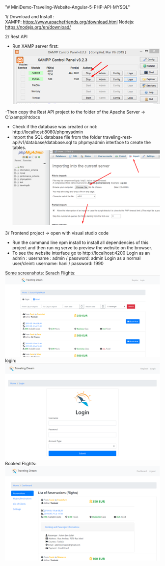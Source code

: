 "# MiniDemo-Traveling-Website-Angular-5-PHP-API-MYSQL"

1/ Download and Install :  
XAMPP: https://www.apachefriends.org/download.html
Nodejs: https://nodejs.org/en/download/ 

2/ Rest API
- Run XAMP server first:
![alt text](https://github.com/Heni-ghodbane/MiniDemo-Traveling-Website-Angular-5-PHP-API-MYSQL/blob/master/screenshots/startXAMPP.png)


-Then copy the Rest API project to the folder of the Apache Server  -> C:\xampp\htdocs
- Check if the database was created or not: http://localhost:8080/phpmyadmin
- Import the SQL database file from the folder traveling-rest-api/v1/database/database.sql to phpmyadmin interface to create the tables.
![alt text](https://github.com/Heni-ghodbane/MiniDemo-Traveling-Website-Angular-5-PHP-API-MYSQL/blob/master/screenshots/importDB.png)

3/ Frontend project  -> open with visual studio code

- Run the command line npm install to install all dependencies of this project and then run ng serve to preview the website on the browser.
- To see the website interface go to http://localhost:4200
    Login as an admin : username : admin / password: admin
    Login as a normal user/cleint: username: hani / password: 1990

Some screenshots:
Serach Flights:
![alt text](https://github.com/Heni-ghodbane/MiniDemo-Traveling-Website-Angular-5-PHP-API-MYSQL/blob/master/screenshots/search.png)
login:
![alt text](https://github.com/Heni-ghodbane/MiniDemo-Traveling-Website-Angular-5-PHP-API-MYSQL/blob/master/screenshots/login.png)
Booked Flights:
![alt text](https://github.com/Heni-ghodbane/MiniDemo-Traveling-Website-Angular-5-PHP-API-MYSQL/blob/master/screenshots/bookingflight.png)

